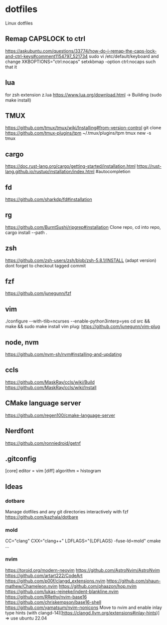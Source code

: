 # dotfiles
Linux dotfiles

## Remap CAPSLOCK to ctrl
https://askubuntu.com/questions/33774/how-do-i-remap-the-caps-lock-and-ctrl-keys#comment1154797_521734
sudo vi /etc/default/keyboard and change XKBOPTIONS="ctrl:nocaps"
setxkbmap -option ctrl:nocaps such that it

## lua
for zsh extension z.lua
https://www.lua.org/download.html -> Building (sudo make install)

## TMUX
https://github.com/tmux/tmux/wiki/Installing#from-version-control
git clone https://github.com/tmux-plugins/tpm ~/.tmux/plugins/tpm
tmux new -s tmux

## cargo
https://doc.rust-lang.org/cargo/getting-started/installation.html
https://rust-lang.github.io/rustup/installation/index.html #autocompletion

## fd
https://github.com/sharkdp/fd#installation

## rg
https://github.com/BurntSushi/ripgrep#installation
Clone repo, cd into repo, cargo install --path .

## zsh
https://github.com/zsh-users/zsh/blob/zsh-5.8.1/INSTALL (adapt version)
dont forget to checkout tagged commit

## fzf
https://github.com/junegunn/fzf

## vim
./configure --with-tlib=ncurses --enable-python3interp=yes
cd src && make && sudo make install
vim plug: https://github.com/junegunn/vim-plug

## node, nvm
https://github.com/nvm-sh/nvm#installing-and-updating

## ccls
https://github.com/MaskRay/ccls/wiki/Build
https://github.com/MaskRay/ccls/wiki/Install

## CMake language server
https://github.com/regen100/cmake-language-server

## Nerdfont
https://github.com/ronniedroid/getnf

## .gitconfig
[core]
    editor = vim
[diff]
    algorithm = histogram

## Ideas

### dotbare
Manage dotfiles and any git directories interactively with fzf
https://github.com/kazhala/dotbare

### mold
CC="clang" CXX="clang++" LDFLAGS="{LDFLAGS} -fuse-ld=mold" cmake ...

### nvim
https://toroid.org/modern-neovim
https://github.com/AstroNvim/AstroNvim
https://github.com/artart222/CodeArt
https://github.com/p00f/clangd_extensions.nvim
https://github.com/shaun-mathew/Chameleon.nvim
https://github.com/phaazon/hop.nvim
https://github.com/lukas-reineke/indent-blankline.nvim
https://github.com/RRethy/nvim-base16
https://github.com/chriskempson/base16-shell
https://github.com/yamatsum/nvim-nonicons
Move to nvim and enable inlay type hints (with clangd-14)[https://clangd.llvm.org/extensions#inlay-hints)] => use ubuntu 22.04
